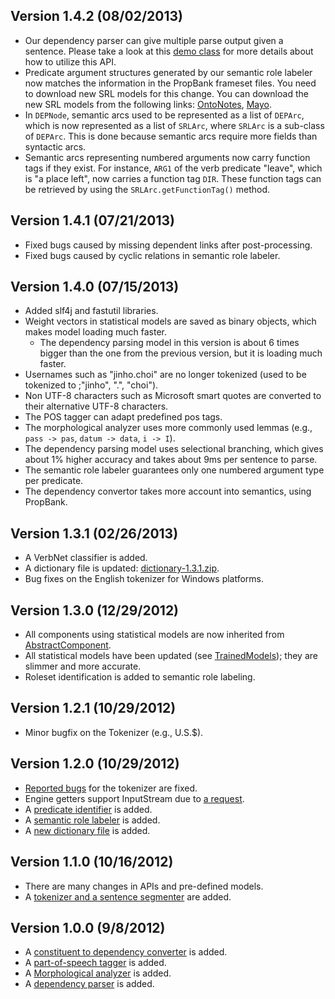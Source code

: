 ## Version 1.4.2 (08/02/2013) ##

  * Our dependency parser can give multiple parse output given a sentence.  Please take a look at this [demo class](https://code.google.com/p/clearnlp/source/browse/src/main/java/com/googlecode/clearnlp/demo/DemoMultiParse.java) for more details about how to utilize this API.
  * Predicate argument structures generated by our semantic role labeler now matches the information in the PropBank frameset files.  You need to download new SRL models for this change.  You can download the new SRL models from the following links: [OntoNotes](https://bitbucket.org/jdchoi77/models/downloads/ontonotes-en-srl-1.4.2.tgz), [Mayo](https://bitbucket.org/jdchoi77/models/downloads/mayo-srl-1.4.2.tgz).
  * In `DEPNode`, semantic arcs used to be represented as a list of `DEPArc`, which is now represented as a list of `SRLArc`, where `SRLArc` is a sub-class of `DEPArc`.  This is done because semantic arcs require more fields than syntactic arcs.
  * Semantic arcs representing numbered arguments now carry function tags if they exist.  For instance, `ARG1` of the verb predicate "leave", which is "a place left", now carries a function tag `DIR`.  These function tags can be retrieved by using the `SRLArc.getFunctionTag()` method.

## Version 1.4.1 (07/21/2013) ##

  * Fixed bugs caused by missing dependent links after post-processing.
  * Fixed bugs caused by cyclic relations in semantic role labeler.

## Version 1.4.0 (07/15/2013) ##

  * Added slf4j and fastutil libraries.
  * Weight vectors in statistical models are saved as binary objects, which makes model loading much faster.
    * The dependency parsing model in this version is about 6 times bigger than the one from the previous version, but it is loading much faster.
  * Usernames such as "jinho.choi" are no longer tokenized (used to be tokenized to ;"jinho", ".", "choi").
  * Non UTF-8 characters such as Microsoft smart quotes are converted to their alternative UTF-8 characters.
  * The POS tagger can adapt predefined pos tags.
  * The morphological analyzer uses more commonly used lemmas (e.g., `pass -> pas`, `datum -> data`, `i -> I`).
  * The dependency parsing model uses selectional branching, which gives about 1% higher accuracy and takes about 9ms per sentence to parse.
  * The semantic role labeler guarantees only one numbered argument type per predicate.
  * The dependency convertor takes more account into semantics, using PropBank.

## Version 1.3.1 (02/26/2013) ##

  * A VerbNet classifier is added.
  * A dictionary file is updated: [dictionary-1.3.1.zip](https://bitbucket.org/jdchoi77/models/downloads/dictionary-1.3.1.zip).
  * Bug fixes on the English tokenizer for Windows platforms.

## Version 1.3.0 (12/29/2012) ##

  * All components using statistical models are now inherited from [AbstractComponent](https://code.google.com/p/clearnlp/source/browse/src/main/java/com/googlecode/clearnlp/component/AbstractComponent.java).
  * All statistical models have been updated (see [TrainedModels](TrainedModels.md)); they are slimmer and more accurate.
  * Roleset identification is added to semantic role labeling.

## Version 1.2.1 (10/29/2012) ##

  * Minor bugfix on the Tokenizer (e.g., U.S.$).

## Version 1.2.0 (10/29/2012) ##

  * [Reported bugs](https://code.google.com/p/clearnlp/issues/detail?id=2) for the tokenizer are fixed.
  * Engine getters support InputStream due to [a request](https://code.google.com/p/clearnlp/issues/detail?id=4).
  * A [predicate identifier](PredIdentifier.md) is added.
  * A [semantic role labeler](SRLabeler.md) is added.
  * A [new dictionary file](https://bitbucket.org/jdchoi77/models/downloads/dictionary-1.2.0.zip) is added.

## Version 1.1.0 (10/16/2012) ##

  * There are many changes in APIs and pre-defined models.
  * A [tokenizer and a sentence segmenter](Tokenizer.md) are added.

## Version 1.0.0 (9/8/2012) ##

  * A [constituent to dependency converter](C2DConvert.md) is added.
  * A [part-of-speech tagger](POSTagger.md) is added.
  * A [Morphological analyzer](MPAnalyzer.md) is added.
  * A [dependency parser](DEPParser.md) is added.